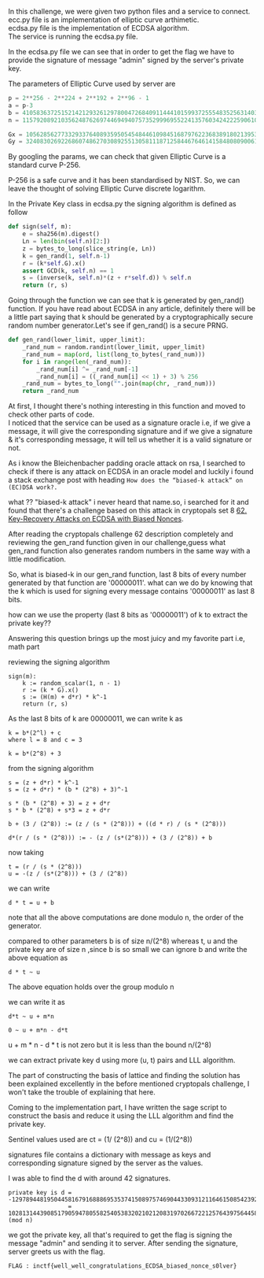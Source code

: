 In this challenge, we were given two python files and a service to connect.<br>
ecc.py file is an implementation of elliptic curve arthimetic.<br>
ecdsa.py file is the implementation of ECDSA algorithm.<br>
The service is running the ecdsa.py file.

In the ecdsa.py file
we can see that in order to get the flag we have to provide the signature of message "admin" signed by the
server's private key.

The parameters of Elliptic Curve used by server are
```python
p = 2**256 - 2**224 + 2**192 + 2**96 - 1
a = p-3
b = 41058363725152142129326129780047268409114441015993725554835256314039467401291
n = 115792089210356248762697446949407573529996955224135760342422259061068512044369

Gx = 105628562773329337640893595054548446109845168797622368389180213953990926700662
Gy = 32408302692268607486270308925513058111871258446764614158480809006157801114098
```
By googling the params, we can check that given Elliptic Curve is a standard curve P-256.

P-256 is a safe curve and it has been standardised by NIST. So, we can leave the thought of solving Elliptic Curve discrete logarithm.

In the Private Key class in ecdsa.py the signing algorithm is defined as follow
```python
def sign(self, m):
    e = sha256(m).digest()
    Ln = len(bin(self.n)[2:])
    z = bytes_to_long(slice_string(e, Ln))
    k = gen_rand(1, self.n-1)
    r = (k*self.G).x()
    assert GCD(k, self.n) == 1
    s = (inverse(k, self.n)*(z + r*self.d)) % self.n
    return (r, s)
```
Going through the function we can see that k is generated by gen_rand() function.
If you have read about ECDSA in any article, definitely there will be a little part saying that k should be generated by a
cryptographically secure random number generator.Let's see if gen_rand() is a secure PRNG.
```python
def gen_rand(lower_limit, upper_limit):
    _rand_num = random.randint(lower_limit, upper_limit)
    _rand_num = map(ord, list(long_to_bytes(_rand_num)))
    for i in range(len(_rand_num)):
        _rand_num[i] ^= _rand_num[-1]
        _rand_num[i] = ((_rand_num[i] << 1) + 3) % 256
    _rand_num = bytes_to_long("".join(map(chr, _rand_num)))
    return _rand_num
```
At first, I thought there's nothing interesting in this function and moved to check other parts of code.<br>
I noticed that the service can be used as a signature oracle i.e, if we give a message, it will give the corresponding signature and if we give a signature & it's corresponding message, it will tell us whether it is a valid signature or not.

As i know the Bleichenbacher padding oracle attack on rsa, I searched to check if there is any attack on ECDSA in an oracle model and luckily i found a stack exchange post with heading `How does the “biased-k attack” on (EC)DSA work?.`

what ?? "biased-k attack" i never heard that name.so, i searched for it and found that there's a challenge based on this attack in cryptopals set 8 [62. Key-Recovery Attacks on ECDSA with Biased Nonces](https://toadstyle.org/cryptopals/62.txt).

After reading the cryptopals challenge 62 description completely and reviewing the gen_rand function given in our challenge,guess what gen_rand function also generates random numbers in the same way with a little modification.

So, what is biased-k in our gen_rand function,
last 8 bits of every number generated by that function are '00000011'.
what can we do by knowing that the k which is used for signing every message contains '00000011' as last 8 bits.

how can we use the property (last 8 bits as '00000011') of k to extract the private key??

Answering this question brings up the most juicy and my favorite part i.e, math part


reviewing the signing algorithm
```
sign(m):
    k := random_scalar(1, n - 1)
    r := (k * G).x()
    s := (H(m) + d*r) * k^-1
    return (r, s)
```
As the last 8 bits of k are 00000011, we can write k as
    
    k = b*(2^l) + c
    where l = 8 and c = 3

    k = b*(2^8) + 3

from the signing algorithm 
    
    s = (z + d*r) * k^-1
    s = (z + d*r) * (b * (2^8) + 3)^-1

    s * (b * (2^8) + 3) = z + d*r
    s * b * (2^8) + s*3 = z + d*r

    b + (3 / (2^8)) := (z / (s * (2^8))) + ((d * r) / (s * (2^8)))

    d*(r / (s * (2^8))) := - (z / (s*(2^8))) + (3 / (2^8)) + b

now taking 
    
    t = (r / (s * (2^8)))
    u = -(z / (s*(2^8))) + (3 / (2^8))

we can write

    d * t = u + b

note that all the above computations are done modulo n, the order of the generator.

compared to other parameters b is of size n/(2^8) whereas t, u and the private key are of size n
,since b is so small we can ignore b and write the above equation as

    d * t ~ u

The above equation holds over the group modulo n

we can write it as 
    
    d*t ~ u + m*n

    0 ~ u + m*n - d*t

u + m * n - d * t is not zero but it is less than the bound n/(2^8)

we can extract private key d using more (u, t) pairs and LLL algorithm.

The part of constructing the basis of lattice and finding the solution has been explained excellently in the before mentioned cryptopals challenge, I won't take the trouble of explaining that here.

Coming to the implementation part, I have written the sage script to construct the basis and reduce it using the LLL algorithm and find the private key.

Sentinel values used are ct = (1/ (2^8)) and cu = (1/(2^8))

signatures file contains a dictionary with message as keys and corresponding signature signed by the server as the values.

I was able to find the d with around 42 signatures.
```
private key is d = -12978944819504458167916888695353741508975746904433093121164615085423925141911
                 = 102813144390851790594780558254053832021021208319702667221257643975644586902458 (mod n)
```
we got the private key, all that's required to get the flag is signing the message "admin" and sending it to server.
After sending the signature, server greets us with the flag.
```
FLAG : inctf{well_well_congratulations_ECDSA_biased_nonce_s0lver}
```
